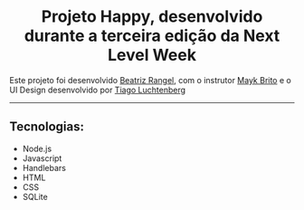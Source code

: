 # <center>Projeto Happy, desenvolvido durante a terceira edição da Next Level Week</center>

Este projeto foi desenvolvido <a href="https://www.linkedin.com/in/beatriz-rangel-39494b187/">Beatriz Rangel</a>, com o instrutor <a href="https://github.com/maykbrito">Mayk Brito</a> e o UI Design desenvolvido por <a href="https://www.linkedin.com/in/tiago-luchtenberg-0b9a3b97/">Tiago Luchtenberg</a>
<hr>

## Tecnologias:
* Node.js
* Javascript
* Handlebars
* HTML
* CSS
* SQLite
